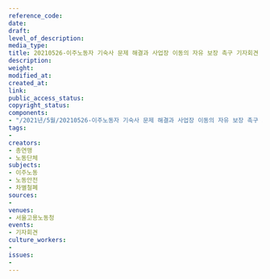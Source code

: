 ```yaml
---
reference_code: 
date: 
draft: 
level_of_description: 
media_type: 
title: 20210526-이주노동자 기숙사 문제 해결과 사업장 이동의 자유 보장 촉구 기자회견
description: 
weight: 
modified_at: 
created_at: 
link: 
public_access_status: 
copyright_status: 
components:
- "/2021년/5월/20210526-이주노동자 기숙사 문제 해결과 사업장 이동의 자유 보장 촉구 기자회견/_1D20640.jpg"
tags:
- 
creators:
- 총연맹
- 노동단체
subjects:
- 이주노동
- 노동안전
- 차별철폐
sources:
- 
venues:
- 서울고용노동청
events:
- 기자회견
culture_workers:
- 
issues:
- 
---
```

